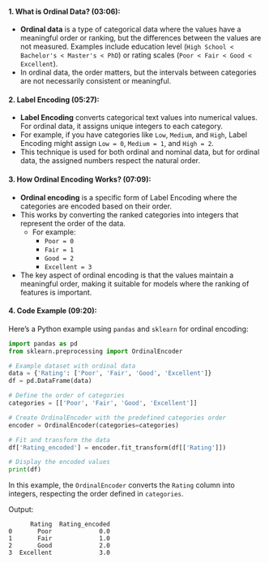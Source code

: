 #### **1. What is Ordinal Data? (03:06)**:
- **Ordinal data** is a type of categorical data where the values have a meaningful order or ranking, but the differences between the values are not measured. Examples include education level (`High School < Bachelor's < Master's < PhD`) or rating scales (`Poor < Fair < Good < Excellent`).
- In ordinal data, the order matters, but the intervals between categories are not necessarily consistent or meaningful.

#### **2. Label Encoding (05:27)**:
- **Label Encoding** converts categorical text values into numerical values. For ordinal data, it assigns unique integers to each category.
- For example, if you have categories like `Low`, `Medium`, and `High`, Label Encoding might assign `Low = 0`, `Medium = 1`, and `High = 2`. 
- This technique is used for both ordinal and nominal data, but for ordinal data, the assigned numbers respect the natural order.

#### **3. How Ordinal Encoding Works? (07:09)**:
- **Ordinal encoding** is a specific form of Label Encoding where the categories are encoded based on their order. 
- This works by converting the ranked categories into integers that represent the order of the data.
  - For example:
    - `Poor = 0`
    - `Fair = 1`
    - `Good = 2`
    - `Excellent = 3`
- The key aspect of ordinal encoding is that the values maintain a meaningful order, making it suitable for models where the ranking of features is important.

#### **4. Code Example (09:20)**:
Here’s a Python example using `pandas` and `sklearn` for ordinal encoding:

```python
import pandas as pd
from sklearn.preprocessing import OrdinalEncoder

# Example dataset with ordinal data
data = {'Rating': ['Poor', 'Fair', 'Good', 'Excellent']}
df = pd.DataFrame(data)

# Define the order of categories
categories = [['Poor', 'Fair', 'Good', 'Excellent']]

# Create OrdinalEncoder with the predefined categories order
encoder = OrdinalEncoder(categories=categories)

# Fit and transform the data
df['Rating_encoded'] = encoder.fit_transform(df[['Rating']])

# Display the encoded values
print(df)
```

In this example, the `OrdinalEncoder` converts the `Rating` column into integers, respecting the order defined in `categories`.

Output:
```
      Rating  Rating_encoded
0       Poor             0.0
1       Fair             1.0
2       Good             2.0
3  Excellent             3.0
```
